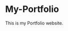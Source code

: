 # My-Portfolio
This is my Portfolio website.
         
        
      
           
       
  
     
  
         
 
       
   
 
